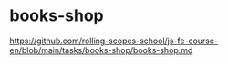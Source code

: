 # books-shop
https://github.com/rolling-scopes-school/js-fe-course-en/blob/main/tasks/books-shop/books-shop.md
